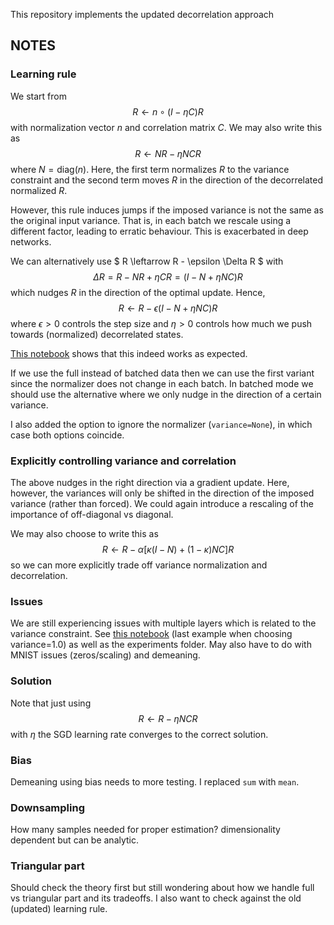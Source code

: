 This repository implements the updated decorrelation approach

## NOTES

### Learning rule

We start from
$$
R \leftarrow n \circ (I - \eta C) R
$$
with normalization vector $n$ and correlation matrix $C$. We may also write this as
$$
R \leftarrow N R - \eta N C R
$$
where $N = \textrm{diag}(n)$. Here, the first term normalizes $R$ to the variance constraint and the second term moves $R$ in the direction of the decorrelated normalized $R$.

However, this rule induces jumps if the imposed variance is not the same as the original input variance. That is, in each batch we rescale using a different factor, leading to erratic behaviour. This is exacerbated in deep networks.

We can alternatively use
$
R \leftarrow R - \epsilon \Delta R
$
with 
$$
\Delta R = R - N R + \eta C R = (I - N + \eta N C) R
$$
which nudges $R$ in the direction of the optimal update. Hence,
$$
R \leftarrow R - \epsilon (I - N + \eta N C) R
$$
where $\epsilon > 0$ controls the step size and $\eta > 0$ controls how much we push towards (normalized) decorrelated states.

[This notebook](examples/decorrelation_analysis.ipynb) shows that this indeed works as expected.

If we use the full instead of batched data then we can use the first variant since the normalizer does not change in each batch. In batched mode we should use the alternative where we only nudge in the direction of a certain variance.

I also added the option to ignore the normalizer (```variance=None```), in which case both options coincide.

### Explicitly controlling variance and correlation

The above nudges in the right direction via a gradient update. Here, however, the variances will only be shifted in the direction of the imposed variance (rather than forced). We could again introduce a rescaling of the importance of off-diagonal vs diagonal.

We may also choose to write this as
$$
R \leftarrow R - \alpha \left[ \kappa (I - N) + (1-\kappa) N C \right] R
$$
so we can more explicitly trade off variance normalization and decorrelation.

### Issues

We are still experiencing issues with multiple layers which is related to the variance constraint. See [this notebook](examples/train_analysis.ipynb) (last example when choosing variance=1.0) as well as the experiments folder. May also have to do with MNIST issues (zeros/scaling) and demeaning.

### Solution

Note that just using
$$
R \leftarrow R - \eta N C R
$$
with $\eta$ the SGD learning rate converges to the correct solution.

### Bias

Demeaning using bias needs to more testing. I replaced ```sum``` with ```mean```.

### Downsampling

How many samples needed for proper estimation? dimensionality dependent but can be analytic.

### Triangular part

Should check the theory first but still wondering about how we handle full vs triangular part and its tradeoffs. I also want to check against the old (updated) learning rule.
